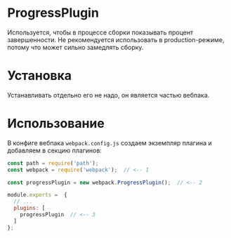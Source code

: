 # ProgressPlugin

Используется, чтобы в процессе сборки показывать процент завершенности. Не рекомендуется использовать в production-режиме, потому что может сильно замедлять сборку.

# Установка

Устанавливать отдельно его не  надо, он является частью вебпака.

# Использование

В конфиге вебпака `webpack.config.js` создаем экземпляр плагина и добавляем в секцию плагинов:

```javascript
const path = require('path');
const webpack = require('webpack');  // <-- 1

const progressPlugin = new webpack.ProgressPlugin();  // <-- 2

module.exports =  {
  // ...
  plugins: [
    progressPlugin  // <-- 3
  ]
};
```

